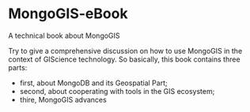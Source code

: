 MongoGIS-eBook
==============

A technical book about MongoGIS

Try to give a comprehensive discussion on how to use MongoGIS in the context of GIScience technology. So basically, this book  contains three parts: 

* first, about MongoDB and its Geospatial Part; 
* second, about cooperating with tools in the GIS ecosystem;
* thire, MongoGIS advances
